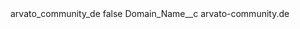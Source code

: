 <?xml version="1.0" encoding="UTF-8"?>
<CustomMetadata xmlns="http://soap.sforce.com/2006/04/metadata" xmlns:xsi="http://www.w3.org/2001/XMLSchema-instance" xmlns:xsd="http://www.w3.org/2001/XMLSchema">
    <label>arvato_community_de</label>
    <protected>false</protected>
    <values>
        <field>Domain_Name__c</field>
        <value xsi:type="xsd:string">arvato-community.de</value>
    </values>
</CustomMetadata>
